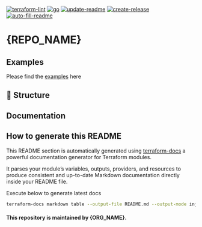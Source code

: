 [![terraform-lint](https://github.com/{ORG_NAME}/{REPO_NAME}/actions/workflows/terraform-lint.yml/badge.svg)](https://github.com/{ORG_NAME}/{REPO_NAME}/actions/workflows/terraform-lint.yml)
[![go](https://github.com/{ORG_NAME}/{REPO_NAME}/actions/workflows/go.yml/badge.svg)](https://github.com/{ORG_NAME}/{REPO_NAME}/actions/workflows/go.yml)
[![update-readme](https://github.com/{ORG_NAME}/{REPO_NAME}/actions/workflows/update-readme.yml/badge.svg)](https://github.com/{ORG_NAME}/{REPO_NAME}/actions/workflows/update-readme.yml)
[![create-release](https://github.com/{ORG_NAME}/{REPO_NAME}/actions/workflows/release.yml/badge.svg)](https://github.com/{ORG_NAME}/{REPO_NAME}/actions/workflows/release.yml)
[![auto-fill-readme](https://github.com/{ORG_NAME}/{REPO_NAME}/actions/workflows/auto-fill-readme.yml/badge.svg)](https://github.com/{ORG_NAME}/{REPO_NAME}/actions/workflows/auto-fill-readme.yml)

# {REPO_NAME}

## Examples

Please find the [examples]((https://github.com/{ORG_NAME}/{REPO_NAME}/tree/main/examples)) here 

## 📂 Structure

<!-- BEGIN_REPO_TREE -->
<!-- This section will be replaced automatically by the repo tree -->
<!-- END_REPO_TREE -->


## Documentation

<!-- BEGIN_TF_DOCS -->
<!-- The below section will be replaced automatically by terraform-docs --> 
<!-- END_TF_DOCS -->


## How to generate this README

This README section is automatically generated using [terraform-docs](https://terraform-docs.io/) a powerful documentation generator for Terraform modules.

It parses your module’s variables, outputs, providers, and resources to produce consistent and up-to-date Markdown documentation directly inside your README file.

Execute below to generate latest docs

```bash
terraform-docs markdown table --output-file README.md --output-mode inject .
```


#### This repository is maintained by {ORG_NAME}.
